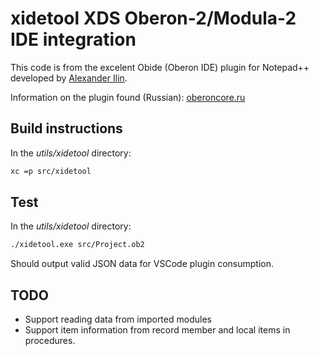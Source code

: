 # xidetool XDS Oberon-2/Modula-2 IDE integration

This code is from the excelent Obide (Oberon IDE) plugin for Notepad++
developed by [Alexander Ilin](https://github.com/alex-ilin). 

Information on the plugin found (Russian): [oberoncore.ru](https://forum.oberoncore.ru/viewtopic.php?f=30&t=2027)


## Build instructions

In the *utils/xidetool* directory:

```bash
xc =p src/xidetool
```

## Test

In the *utils/xidetool* directory:

```bash
./xidetool.exe src/Project.ob2
```

Should output valid JSON data for VSCode plugin consumption.

## TODO

 * Support reading data from imported modules
 * Support item information from record member and local items in procedures.
